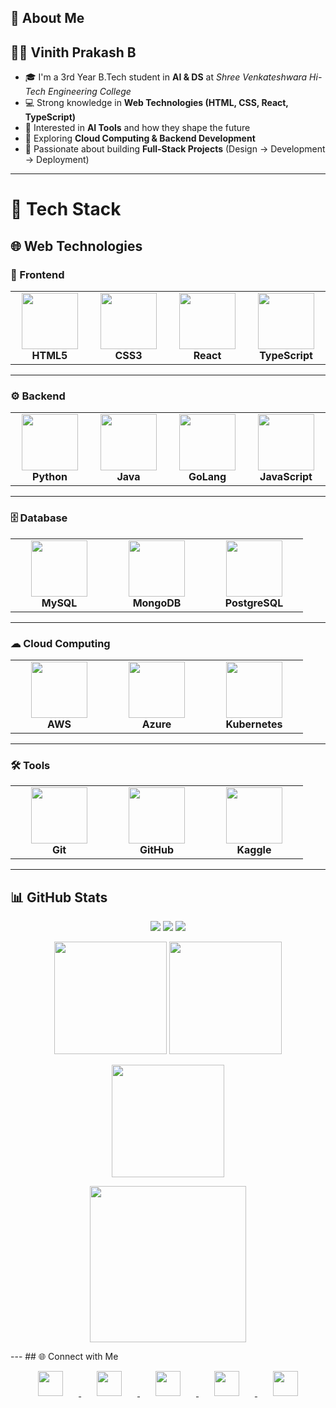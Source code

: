 ## 👋 About Me  

## 🧑‍💻 **Vinith Prakash B**  

- 🎓 I'm a 3rd Year B.Tech student in **AI & DS** at *Shree Venkateshwara Hi-Tech Engineering College*  
- 💻 Strong knowledge in **Web Technologies (HTML, CSS, React, TypeScript)**  
- 🤖 Interested in **AI Tools** and how they shape the future  
- 🌱 Exploring **Cloud Computing & Backend Development**  
- 🚀 Passionate about building **Full-Stack Projects** (Design → Development → Deployment)  

---

# 🚀 Tech Stack  

## 🌐 Web Technologies  

### 🎨 Frontend  
<div align="center">

<table>
  <tr>
    <td align="center" width="140">
      <img src="https://cdn.jsdelivr.net/gh/devicons/devicon/icons/html5/html5-original.svg" width="90" height="90"/><br/>
      <b>HTML5</b>
    </td>
    <td align="center" width="140">
      <img src="https://cdn.jsdelivr.net/gh/devicons/devicon/icons/css3/css3-original.svg" width="90" height="90"/><br/>
      <b>CSS3</b>
    </td>
    <td align="center" width="140">
      <img src="https://cdn.jsdelivr.net/gh/devicons/devicon/icons/react/react-original.svg" width="90" height="90"/><br/>
      <b>React</b>
    </td>
    <td align="center" width="140">
      <img src="https://cdn.jsdelivr.net/gh/devicons/devicon/icons/typescript/typescript-original.svg" width="90" height="90"/><br/>
      <b>TypeScript</b>
    </td>
  </tr>
</table>

</div>

---

### ⚙ Backend  
<div align="center">

<table>
  <tr>
    <td align="center" width="140">
      <img src="https://cdn.jsdelivr.net/gh/devicons/devicon/icons/python/python-original.svg" width="90" height="90"/><br/>
      <b>Python</b>
    </td>
    <td align="center" width="140">
      <img src="https://cdn.jsdelivr.net/gh/devicons/devicon/icons/java/java-original.svg" width="90" height="90"/><br/>
      <b>Java</b>
    </td>
    <td align="center" width="140">
      <img src="https://cdn.jsdelivr.net/gh/devicons/devicon/icons/go/go-original.svg" width="90" height="90"/><br/>
      <b>GoLang</b>
    </td>
    <td align="center" width="140">
      <img src="https://cdn.jsdelivr.net/gh/devicons/devicon/icons/javascript/javascript-original.svg" width="90" height="90"/><br/>
      <b>JavaScript</b>
    </td>
  </tr>
</table>

</div>

---

### 🗄️ Database  
<div align="center">

<table>
  <tr>
    <td align="center" width="140">
      <img src="https://cdn.jsdelivr.net/gh/devicons/devicon/icons/mysql/mysql-original.svg" width="90" height="90"/><br/>
      <b>MySQL</b>
    </td>
    <td align="center" width="140">
      <img src="https://cdn.jsdelivr.net/gh/devicons/devicon/icons/mongodb/mongodb-original.svg" width="90" height="90"/><br/>
      <b>MongoDB</b>
    </td>
    <td align="center" width="140">
      <img src="https://cdn.jsdelivr.net/gh/devicons/devicon/icons/postgresql/postgresql-original.svg" width="90" height="90"/><br/>
      <b>PostgreSQL</b>
    </td>
  </tr>
</table>

</div>

---

### ☁ Cloud Computing  
<div align="center">

<table>
  <tr>
    <td align="center" width="140">
      <img src="https://www.bing.com/th/id/OIP.kLxGwQM5jEi8qGapSqcIxAHaHa?w=217&h=211&c=8&rs=1&qlt=90&o=6&dpr=1.2&pid=3.1&rm=2" width="90" height="90"/><br/>
      <b>AWS</b>
    </td>
    <td align="center" width="140">
      <img src="https://cdn.jsdelivr.net/gh/devicons/devicon/icons/azure/azure-original.svg" width="90" height="90"/><br/>
      <b>Azure</b>
    </td>
    <td align="center" width="140">
      <img src="https://cdn.jsdelivr.net/gh/devicons/devicon/icons/kubernetes/kubernetes-plain.svg" width="90" height="90"/><br/>
      <b>Kubernetes</b>
    </td>
  </tr>
</table>

</div>

---

### 🛠 Tools  
<div align="center">

<table>
  <tr>
    <td align="center" width="140">
      <img src="https://cdn.jsdelivr.net/gh/devicons/devicon/icons/git/git-original.svg" width="90" height="90"/><br/>
      <b>Git</b>
    </td>
    <td align="center" width="140">
      <img src="https://ts1.explicit.bing.net/th?id=OIP.fqZ9-PPqcG_cm0k3JfoINQHaEK&pid=15.1" width="90" height="90"/><br/>
      <b>GitHub</b>
    </td>
    <td align="center" width="140">
      <img src="https://cdn.iconscout.com/icon/free/png-512/free-kaggle-3628927-3030165.png" width="90" height="90"/><br/>
      <b>Kaggle</b>
    </td>
  </tr>
</table>

</div>


---

## 📊 GitHub Stats

<p align="center">
  <img src="https://komarev.com/ghpvc/?username=vinithprakash&label=Profile%20Views&color=green&style=for-the-badge"/>
  <img src="https://img.shields.io/github/followers/vinithprakash?label=Followers&style=for-the-badge&color=blue"/>
  <img src="https://img.shields.io/github/stars/vinithprakash?label=Stars&style=for-the-badge&color=orange"/>
</p>

<p align="center">
  <img src="https://github-readme-stats.vercel.app/api?username=vinithprakash&show_icons=true&theme=transparent&hide_border=true&bg_color=0d1117,161b22,0d1117" height="180em"/>
  <img src="https://github-readme-stats.vercel.app/api/top-langs/?username=vinithprakash&layout=compact&theme=transparent&hide_border=true&bg_color=0d1117,161b22,0d1117" height="180em"/>
</p>

<p align="center">
  <img src="https://github-readme-streak-stats.herokuapp.com/?user=vinithprakash&theme=transparent&hide_border=true&bg_color=0d1117,161b22,0d1117" height="180em"/>
</p>

<p align="center">
  <img src="https://github-readme-activity-graph.vercel.app/graph?username=vinithprakash&theme=react-dark&bg_color=0d1117&hide_border=true&line=38bdae&color=38bdae" height="250em"/>
</p>
---
## 🌐 Connect with Me  

<p align="center">
  <a href="tel:+919345724789" target="_blank">
    <img src="https://cdn-icons-png.flaticon.com/512/724/724664.png" width="40" height="40" style="margin: 0 25px;"/>
  </a>
  <a href="mailto:vinithprakash0@gmail.com" target="_blank">
    <img src="https://cdn-icons-png.flaticon.com/512/732/732200.png" width="40" height="40" style="margin: 0 25px;"/>
  </a>
  <a href="https://www.linkedin.com/in/vinith-prakash-75233b31a" target="_blank">
    <img src="https://cdn.jsdelivr.net/gh/devicons/devicon/icons/linkedin/linkedin-original.svg" width="40" height="40" style="margin: 0 25px;"/>
  </a>
  <a href="https://www.instagram.com/vinith._.21?igsh=dTNzNDg3YjZhNjZj" target="_blank">
    <img src="https://cdn-icons-png.flaticon.com/512/2111/2111463.png" width="40" height="40" style="margin: 0 25px;"/>
  </a>
  <a href="https://wa.me/919345724789" target="_blank">
    <img src="https://cdn-icons-png.flaticon.com/512/733/733585.png" width="40" height="40" style="margin: 0 25px;"/>
  </a>
</p>






